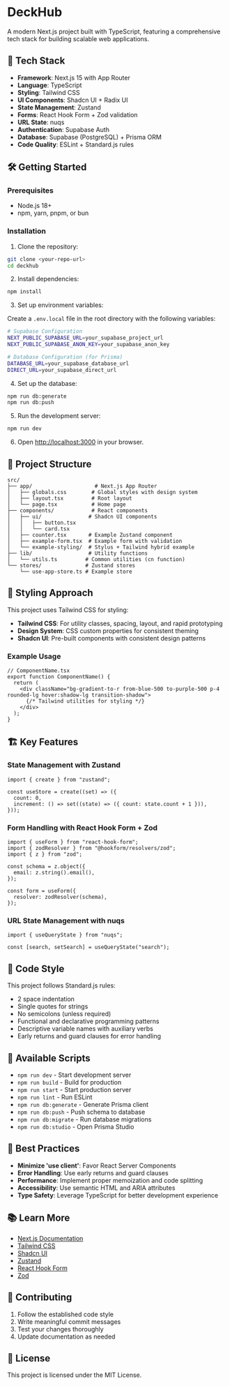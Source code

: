 # DeckHub

A modern Next.js project built with TypeScript, featuring a comprehensive tech stack for building scalable web applications.

## 🚀 Tech Stack

- **Framework**: Next.js 15 with App Router
- **Language**: TypeScript
- **Styling**: Tailwind CSS
- **UI Components**: Shadcn UI + Radix UI
- **State Management**: Zustand
- **Forms**: React Hook Form + Zod validation
- **URL State**: nuqs
- **Authentication**: Supabase Auth
- **Database**: Supabase (PostgreSQL) + Prisma ORM
- **Code Quality**: ESLint + Standard.js rules

## 🛠️ Getting Started

### Prerequisites

- Node.js 18+
- npm, yarn, pnpm, or bun

### Installation

1. Clone the repository:

```bash
git clone <your-repo-url>
cd deckhub
```

2. Install dependencies:

```bash
npm install
```

3. Set up environment variables:

Create a `.env.local` file in the root directory with the following variables:

```bash
# Supabase Configuration
NEXT_PUBLIC_SUPABASE_URL=your_supabase_project_url
NEXT_PUBLIC_SUPABASE_ANON_KEY=your_supabase_anon_key

# Database Configuration (for Prisma)
DATABASE_URL=your_supabase_database_url
DIRECT_URL=your_supabase_direct_url
```

4. Set up the database:

```bash
npm run db:generate
npm run db:push
```

5. Run the development server:

```bash
npm run dev
```

6. Open [http://localhost:3000](http://localhost:3000) in your browser.

## 📁 Project Structure

```
src/
├── app/                    # Next.js App Router
│   ├── globals.css        # Global styles with design system
│   ├── layout.tsx         # Root layout
│   └── page.tsx           # Home page
├── components/            # React components
│   ├── ui/               # Shadcn UI components
│   │   ├── button.tsx
│   │   └── card.tsx
│   ├── counter.tsx       # Example Zustand component
│   ├── example-form.tsx  # Example form with validation
│   └── example-styling/  # Stylus + Tailwind hybrid example
├── lib/                  # Utility functions
│   └── utils.ts         # Common utilities (cn function)
└── stores/              # Zustand stores
    └── use-app-store.ts # Example store
```

## 🎨 Styling Approach

This project uses Tailwind CSS for styling:

- **Tailwind CSS**: For utility classes, spacing, layout, and rapid prototyping
- **Design System**: CSS custom properties for consistent theming
- **Shadcn UI**: Pre-built components with consistent design patterns

### Example Usage

```tsx
// ComponentName.tsx
export function ComponentName() {
  return (
    <div className="bg-gradient-to-r from-blue-500 to-purple-500 p-4 rounded-lg hover:shadow-lg transition-shadow">
      {/* Tailwind utilities for styling */}
    </div>
  );
}
```

## 🏗️ Key Features

### State Management with Zustand

```tsx
import { create } from "zustand";

const useStore = create((set) => ({
  count: 0,
  increment: () => set((state) => ({ count: state.count + 1 })),
}));
```

### Form Handling with React Hook Form + Zod

```tsx
import { useForm } from "react-hook-form";
import { zodResolver } from "@hookform/resolvers/zod";
import { z } from "zod";

const schema = z.object({
  email: z.string().email(),
});

const form = useForm({
  resolver: zodResolver(schema),
});
```

### URL State Management with nuqs

```tsx
import { useQueryState } from "nuqs";

const [search, setSearch] = useQueryState("search");
```

## 📝 Code Style

This project follows Standard.js rules:

- 2 space indentation
- Single quotes for strings
- No semicolons (unless required)
- Functional and declarative programming patterns
- Descriptive variable names with auxiliary verbs
- Early returns and guard clauses for error handling

## 🚀 Available Scripts

- `npm run dev` - Start development server
- `npm run build` - Build for production
- `npm run start` - Start production server
- `npm run lint` - Run ESLint
- `npm run db:generate` - Generate Prisma client
- `npm run db:push` - Push schema to database
- `npm run db:migrate` - Run database migrations
- `npm run db:studio` - Open Prisma Studio

## 🎯 Best Practices

- **Minimize 'use client'**: Favor React Server Components
- **Error Handling**: Use early returns and guard clauses
- **Performance**: Implement proper memoization and code splitting
- **Accessibility**: Use semantic HTML and ARIA attributes
- **Type Safety**: Leverage TypeScript for better development experience

## 📚 Learn More

- [Next.js Documentation](https://nextjs.org/docs)
- [Tailwind CSS](https://tailwindcss.com/docs)
- [Shadcn UI](https://ui.shadcn.com/)
- [Zustand](https://github.com/pmndrs/zustand)
- [React Hook Form](https://react-hook-form.com/)
- [Zod](https://zod.dev/)

## 🤝 Contributing

1. Follow the established code style
2. Write meaningful commit messages
3. Test your changes thoroughly
4. Update documentation as needed

## 📄 License

This project is licensed under the MIT License.
